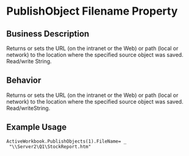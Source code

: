 # PublishObject Filename Property

## Business Description
Returns or sets the URL (on the intranet or the Web) or path (local or network) to the location where the specified source object was saved. Read/write String.

## Behavior
Returns or sets the URL (on the intranet or the Web) or path (local or network) to the location where the specified source object was saved. Read/writeString.

## Example Usage
```vba
ActiveWorkbook.PublishObjects(1).FileName= _ 
 "\\Server2\Q1\StockReport.htm"
```